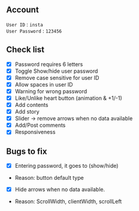 ## Account

`User ID` : `insta`  
`User Password` : `123456`

## Check list

- [x] Password requires 6 letters
- [x] Toggle Show/hide user password
- [x] Remove case sensitive for user ID
- [x] Allow spaces in user ID
- [x] Warning for wrong password
- [x] Like/Unlike heart button (animation & +1/-1)
- [x] Add contents
- [x] Add story
- [x] Slider -> remove arrows when no data available
- [x] Add/Post comments
- [x] Responsiveness

## Bugs to fix

- [x] Entering password, it goes to (show/hide)
- Reason: button default type

- [x] Hide arrows when no data available.
- Reason: ScrollWidth, clientWidth, scrollLeft
